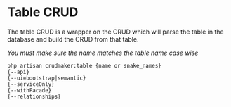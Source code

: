 # Table CRUD

The table CRUD is a wrapper on the CRUD which will parse the table in the database and build the CRUD from that table.

*You must make sure the name matches the table name case wise*

```
php artisan crudmaker:table {name or snake_names}
{--api}
{--ui=bootstrap|semantic}
{--serviceOnly}
{--withFacade}
{--relationships}
```
